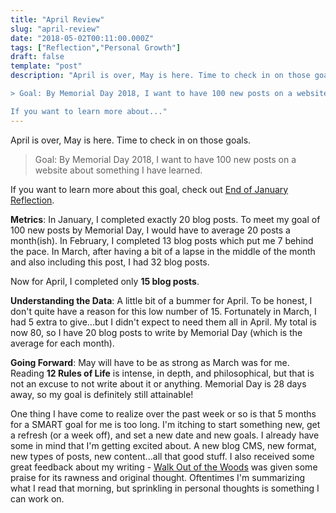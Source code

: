 ```yaml
---
title: "April Review"
slug: "april-review"
date: "2018-05-02T00:11:00.000Z"
tags: ["Reflection","Personal Growth"]
draft: false
template: "post"
description: "April is over, May is here. Time to check in on those goals.

> Goal: By Memorial Day 2018, I want to have 100 new posts on a website about something I have learned.

If you want to learn more about..."
---
```


April is over, May is here. Time to check in on those goals.

> Goal: By Memorial Day 2018, I want to have 100 new posts on a website about something I have learned.

If you want to learn more about this goal, check out [End of January Reflection](/blog/2018/01/31/z-month-1-recap.html).

**Metrics**: In January, I completed exactly 20 blog posts. To meet my goal of 100 new posts by Memorial Day, I would have to average 20 posts a month(ish). In February, I completed 13 blog posts which put me 7 behind the pace. In March, after having a bit of a lapse in the middle of the month and also including this post, I had 32 blog posts.


Now for April, I completed only **15 blog posts**.

**Understanding the Data**: A little bit of a bummer for April. To be honest, I don't quite have a reason for this low number of 15. Fortunately in March, I had 5 extra to give...but I didn't expect to need them all in April. My total is now 80, so I have 20 blog posts to write by Memorial Day (which is the average for each month).

**Going Forward**: May will have to be as strong as March was for me. Reading **12 Rules of Life** is intense, in depth, and philosophical, but that is not an excuse to not write about it or anything. Memorial Day is 28 days away, so my goal is definitely still attainable!

One thing I have come to realize over the past week or so is that 5 months for a SMART goal for me is too long. I'm itching to start something new, get a refresh (or a week off), and set a new date and new goals. I already have some in mind that I'm getting excited about. A new blog CMS, new format, new types of posts, new content...all that good stuff. I also received some great feedback about my writing - [Walk Out of the Woods](/blog/2018/04/28/walk-out-of-woods) was given some praise for its rawness and original thought. Oftentimes I'm summarizing what I read that morning, but sprinkling in personal thoughts is something I can work on.
